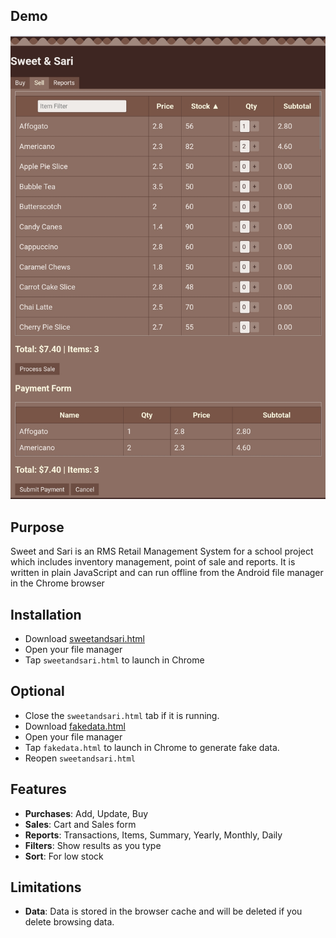 ## Demo
[![](README.jpg)](https://bacionejs.github.io/sweetandsari/fakedata.html?redirect=true)

## Purpose
Sweet and Sari is an RMS Retail Management System for a school project which includes inventory management, point of sale and reports. It is written in plain JavaScript and can run offline from the Android file manager in the Chrome browser

## Installation
- Download [sweetandsari.html](https://raw.githubusercontent.com/bacionejs/sweetandsari/main/sweetandsari.html)
- Open your file manager
- Tap `sweetandsari.html` to launch in Chrome

## Optional
- Close the `sweetandsari.html` tab if it is running.
- Download [fakedata.html](https://raw.githubusercontent.com/bacionejs/sweetandsari/main/fakedata.html)
- Open your file manager
- Tap `fakedata.html` to launch in Chrome to generate fake data.
- Reopen `sweetandsari.html`

## Features
- **Purchases**: Add, Update, Buy    
- **Sales**: Cart and Sales form
- **Reports**: Transactions, Items, Summary, Yearly, Monthly, Daily
- **Filters**: Show results as you type
- **Sort**: For low stock

## Limitations
- **Data**: Data is stored in the browser cache and will be deleted if you delete browsing data.
